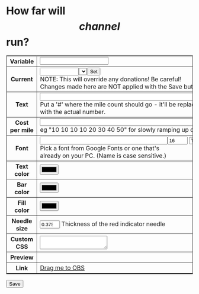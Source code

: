 # How far will $$channel$$ run?

<style>
input[type=number] {width: 4em;}
.preview-frame {
	border: 1px solid black;
	padding: 4px;
}
.preview-bg {padding: 6px;}
#preview div {width: 33%;}
#preview div:nth-of-type(2) {text-align: center;}
#preview div:nth-of-type(3) {text-align: right;}
</style>

<table border=1>
<tr><th>Variable</th><td><input size=20 name=varname></td></tr>
<tr><th>Current</th><td><input size=10 name=currentval><select name=milepicker></select><button type=button id=setval>Set</button><br>
	NOTE: This will override any donations! Be careful!
	<br>Changes made here are NOT applied with the Save button.
</td></tr>
<tr><th>Text</th><td><input size=60 name=text><br>Put a '#' where the mile count should go - it'll be replaced<br>with the actual number.</td></tr>
<tr><th>Cost per mile</th><td><input size=60 name=thresholds><br>eg "10 10 10 10 20 30 40 50" for slowly ramping up costs</td></tr>
<tr><th>Font</th><td>
	<input size=40 name=font><input name=fontsize type=number value=16>
	<select><option>TODO</option><option>normal</option><option>bold</option></select><br>
	Pick a font from Google Fonts or one that's<br>
	already on your PC. (Name is case sensitive.)
</td></tr>
<tr><th>Text color</th><td><input type=color name=color></td></tr>
<tr><th>Bar color</th><td><input type=color name=barcolor></td></tr>
<tr><th>Fill color</th><td><input type=color name=fillcolor></td></tr>
<tr><th>Needle size</th><td><input type=number name=needlesize min=0 max=1 step=0.005 value=0.375> Thickness of the red indicator needle</td></tr>
<tr><th>Custom CSS</th><td><textarea name=css></textarea></td></tr>
<tr><th>Preview</th><td><div id=preview></div></td></tr>
<tr><th>Link</th><td><a href="monitors?view=$$nonce$$" class=monitorlink>Drag me to OBS</a></td></tr>
</table>
<input type=submit value=Save>

<script>let channame = $$channame$$, nonce = "$$nonce$$", css_attributes = "$$css_attributes$$", info = $$info$$, sample = $$sample$$;</script>
<script type=module src="$$static||noobsrun.js$$"></script>
